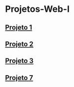 # Projetos-Web-I

## [Projeto 1](https://jotinha085.github.io/Projeto1-Web-I/)
## [Projeto 2](https://jotinha085.github.io/Projeto2-Web-I/)
## [Projeto 3](https://jotinha085.github.io/Projeto3-Web-I/)
## [Projeto 7](https://jotinha085.github.io/Projeto7-Web-I/) 

